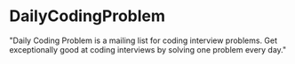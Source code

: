# DailyCodingProblem
"Daily Coding Problem is a mailing list for coding interview problems. Get exceptionally good at coding interviews by solving one problem every day."

